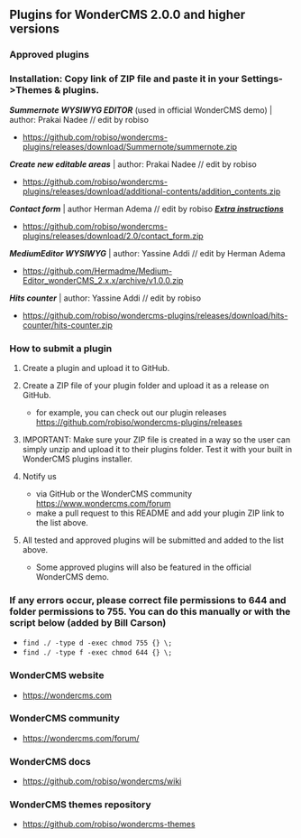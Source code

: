 ## Plugins for WonderCMS 2.0.0 and higher versions

### Approved plugins
### Installation: Copy link of ZIP file and paste it in your Settings->Themes & plugins.

***Summernote WYSIWYG EDITOR*** (used in official WonderCMS demo) | author: Prakai Nadee // edit by robiso
  - https://github.com/robiso/wondercms-plugins/releases/download/Summernote/summernote.zip


***Create new editable areas*** | author: Prakai Nadee // edit by robiso
  - https://github.com/robiso/wondercms-plugins/releases/download/additional-contents/addition_contents.zip
  

***Contact form*** | author Herman Adema // edit by robiso ***[Extra instructions](https://github.com/robiso/wondercms-plugins/releases/tag/contact-form)***
  - https://github.com/robiso/wondercms-plugins/releases/download/2.0/contact_form.zip


***MediumEditor WYSIWYG*** | author: Yassine Addi // edit by Herman Adema
  - https://github.com/Hermadme/Medium-Editor_wonderCMS_2.x.x/archive/v1.0.0.zip


***Hits counter*** | author: Yassine Addi // edit by robiso
  - https://github.com/robiso/wondercms-plugins/releases/download/hits-counter/hits-counter.zip
  
 
### How to submit a plugin
1. Create a plugin and upload it to GitHub.

2. Create a ZIP file of your plugin folder and upload it as a release on GitHub.
   - for example, you can check out our plugin releases https://github.com/robiso/wondercms-plugins/releases
   
3. IMPORTANT: Make sure your ZIP file is created in a way so the user can simply unzip and upload it to their plugins folder. Test it with your built in WonderCMS plugins installer.

4. Notify us
   - via GitHub or the WonderCMS community https://www.wondercms.com/forum
   - make a pull request to this README and add your plugin ZIP link to the list above.

5. All tested and approved plugins will be submitted and added to the list above.
   - Some approved plugins will also be featured in the official WonderCMS demo.

### If any errors occur, please correct file permissions to 644 and folder permissions to 755. You can do this manually or with the script below (added by Bill Carson)
  - `find ./ -type d -exec chmod 755 {} \;`
  - `find ./ -type f -exec chmod 644 {} \;`

### WonderCMS website
- https://wondercms.com

### WonderCMS community
- https://wondercms.com/forum/

### WonderCMS docs
- https://github.com/robiso/wondercms/wiki

### WonderCMS themes repository
- https://github.com/robiso/wondercms-themes
